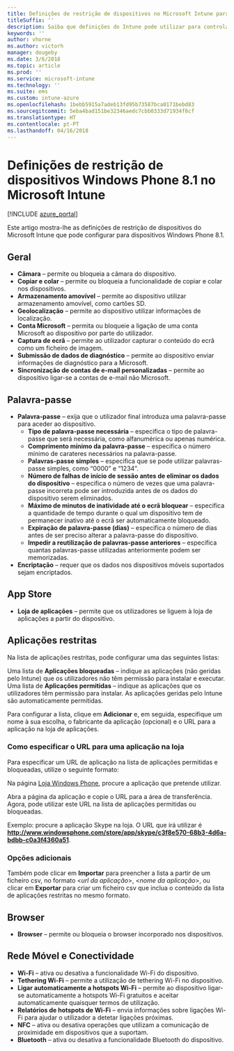 ```yaml
---
title: Definições de restrição de dispositivos no Microsoft Intune para dispositivos Windows Phone 8.1
titleSuffix: ''
description: Saiba que definições do Intune pode utilizar para controlar as definições e funcionalidades em dispositivos Windows Phone 8.1.
keywords: ''
author: vhorne
ms.author: victorh
manager: dougeby
ms.date: 3/6/2018
ms.topic: article
ms.prod: ''
ms.service: microsoft-intune
ms.technology: ''
ms.suite: ems
ms.custom: intune-azure
ms.openlocfilehash: 1bebb5915a7adeb13fd95b73587bca0171bebd83
ms.sourcegitcommit: 5eba4bad151be32346aedc7cbb0333d71934f8cf
ms.translationtype: HT
ms.contentlocale: pt-PT
ms.lasthandoff: 04/16/2018
---
```

# <a name="microsoft-intune-windows-phone-81-device-restriction-settings"></a>Definições de restrição de dispositivos Windows Phone 8.1 no Microsoft Intune

[!INCLUDE [azure_portal](./includes/azure_portal.md)]

Este artigo mostra-lhe as definições de restrição de dispositivos do Microsoft Intune que pode configurar para dispositivos Windows Phone 8.1.


## <a name="general"></a>Geral

-   **Câmara** – permite ou bloqueia a câmara do dispositivo.
-   **Copiar e colar** – permite ou bloqueia a funcionalidade de copiar e colar nos dispositivos.
-   **Armazenamento amovível** – permite ao dispositivo utilizar armazenamento amovível, como cartões SD.
-   **Geolocalização** – permite ao dispositivo utilizar informações de localização.
-   **Conta Microsoft** – permita ou bloqueie a ligação de uma conta Microsoft ao dispositivo por parte do utilizador.
-   **Captura de ecrã** – permite ao utilizador capturar o conteúdo do ecrã como um ficheiro de imagem.
-   **Submissão de dados de diagnóstico** – permite ao dispositivo enviar informações de diagnóstico para a Microsoft.
-   **Sincronização de contas de e-mail personalizadas** – permite ao dispositivo ligar-se a contas de e-mail não Microsoft.

## <a name="password"></a>Palavra-passe

-   **Palavra-passe** – exija que o utilizador final introduza uma palavra-passe para aceder ao dispositivo.
    -   **Tipo de palavra-passe necessária** – especifica o tipo de palavra-passe que será necessária, como alfanumérica ou apenas numérica.
    -   **Comprimento mínimo da palavra-passe** – especifica o número mínimo de carateres necessários na palavra-passe.
    -   **Palavras-passe simples** – especifica que se pode utilizar palavras-passe simples, como “0000” e “1234”.
    -   **Número de falhas de início de sessão antes de eliminar os dados do dispositivo** – especifica o número de vezes que uma palavra-passe incorreta pode ser introduzida antes de os dados do dispositivo serem eliminados.
    -   **Máximo de minutos de inatividade até o ecrã bloquear** – especifica a quantidade de tempo durante o qual um dispositivo tem de permanecer inativo até o ecrã ser automaticamente bloqueado.
    -   **Expiração de palavra-passe (dias)** – especifica o número de dias antes de ser preciso alterar a palavra-passe do dispositivo.
    -   **Impedir a reutilização de palavras-passe anteriores** – especifica quantas palavras-passe utilizadas anteriormente podem ser memorizadas.
-   **Encriptação** – requer que os dados nos dispositivos móveis suportados sejam encriptados.

## <a name="app-store"></a>App Store

-   **Loja de aplicações** – permite que os utilizadores se liguem à loja de aplicações a partir do dispositivo.

## <a name="restricted-apps"></a>Aplicações restritas

Na lista de aplicações restritas, pode configurar uma das seguintes listas:

Uma lista de **Aplicações bloqueadas** – indique as aplicações (não geridas pelo Intune) que os utilizadores não têm permissão para instalar e executar.
Uma lista de **Aplicações permitidas** – indique as aplicações que os utilizadores têm permissão para instalar. As aplicações geridas pelo Intune são automaticamente permitidas.

Para configurar a lista, clique em **Adicionar** e, em seguida, especifique um nome à sua escolha, o fabricante da aplicação (opcional) e o URL para a aplicação na loja de aplicações.

### <a name="how-to-specify-the-url-to-an-app-in-the-store"></a>Como especificar o URL para uma aplicação na loja

Para especificar um URL de aplicação na lista de aplicações permitidas e bloqueadas, utilize o seguinte formato:

Na página [Loja Windows Phone](https://www.microsoft.com/store/apps/windows-phone), procure a aplicação que pretende utilizar.

Abra a página da aplicação e copie o URL para a área de transferência. Agora, pode utilizar este URL na lista de aplicações permitidas ou bloqueadas.

Exemplo: procure a aplicação Skype na loja. O URL que irá utilizar é **http://www.windowsphone.com/store/app/skype/c3f8e570-68b3-4d6a-bdbb-c0a3f4360a51**.



### <a name="additional-options"></a>Opções adicionais

Também pode clicar em **Importar** para preencher a lista a partir de um ficheiro csv, no formato <*url da aplicação*>, <*nome da aplicação*>, <app publisher> ou clicar em **Exportar** para criar um ficheiro csv que inclua o conteúdo da lista de aplicações restritas no mesmo formato.


## <a name="browser"></a>Browser

-   **Browser** – permite ou bloqueia o browser incorporado nos dispositivos.

## <a name="cellular-and-connectivity"></a>Rede Móvel e Conectividade

-   **Wi-Fi** – ativa ou desativa a funcionalidade Wi-Fi do dispositivo.
-   **Tethering Wi-Fi** – permite a utilização de tethering Wi-Fi no dispositivo.
-   **Ligar automaticamente a hotspots Wi-Fi** – permite ao dispositivo ligar-se automaticamente a hotspots Wi-Fi gratuitos e aceitar automaticamente quaisquer termos de utilização.
-   **Relatórios de hotspots de Wi-Fi** – envia informações sobre ligações Wi-Fi para ajudar o utilizador a detetar ligações próximas.
-   **NFC** – ativa ou desativa operações que utilizam a comunicação de proximidade em dispositivos que a suportam.
-   **Bluetooth** – ativa ou desativa a funcionalidade Bluetooth do dispositivo.
